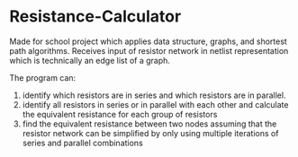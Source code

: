 # Resistance-Calculator

Made for school project which applies data structure, graphs, and shortest path algorithms. Receives input of resistor network in netlist representation which is technically an edge list of a graph.

The program can:
1. identify which resistors are in series and which resistors are in parallel.
2. identify all resistors in series or in parallel with each other and calculate the equivalent resistance for each group of resistors
3. find the equivalent resistance between two nodes assuming that the resistor network can be simplified by only using multiple
 iterations of series and parallel combinations
